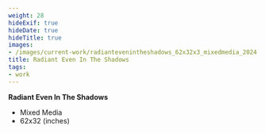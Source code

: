 ```yaml
---
weight: 28
hideExif: true
hideDate: true
hideTitle: true
images:
- /images/current-work/radiantevenintheshadows_62x32x3_mixedmedia_2024.jpg
title: Radiant Even In The Shadows
tags:
- work
---
```

**Radiant Even In The Shadows**
- Mixed Media
- 62x32 (inches)